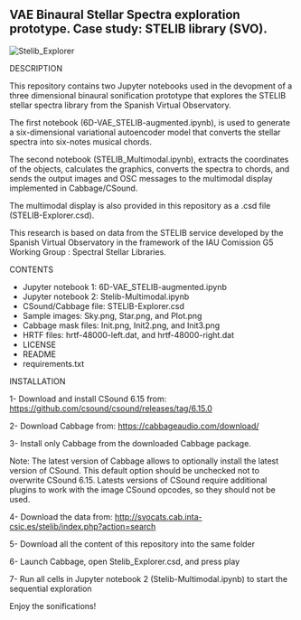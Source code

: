 ## VAE Binaural Stellar Spectra exploration prototype. Case study: STELIB library (SVO).
![Stelib_Explorer](https://github.com/AdrianGRiber/VAE_Binaural_STELIB_Sonification/assets/79482127/a844bcb5-445b-4312-9301-c17205218e0b)

DESCRIPTION

This repository contains two Jupyter notebooks used in the devopment of a three dimensional binaural sonification prototype that explores the STELIB stellar spectra library from the Spanish Virtual Observatory.

The first notebook (6D-VAE_STELIB-augmented.ipynb), is used to generate a six-dimensional variational autoencoder model that converts the stellar spectra into six-notes musical chords.

The second notebook (STELIB_Multimodal.ipynb), extracts the coordinates of the objects, calculates the graphics, converts the spectra to chords, and sends the output images and OSC messages to the multimodal display implemented in Cabbage/CSound. 

The multimodal display is also provided in this repository as a .csd file (STELIB-Explorer.csd).

This research is based on data from the STELIB service developed by the Spanish Virtual Observatory in the framework of the IAU Comission G5 Working Group : Spectral Stellar Libraries.

CONTENTS

- Jupyter notebook 1: 6D-VAE_STELIB-augmented.ipynb
- Jupyter notebook 2: Stelib-Multimodal.ipynb
- CSound/Cabbage file: STELIB-Explorer.csd
- Sample images: Sky.png, Star.png, and Plot.png
- Cabbage mask files: Init.png, Init2.png, and Init3.png
- HRTF files: hrtf-48000-left.dat, and hrtf-48000-right.dat
- LICENSE
- README
- requirements.txt



INSTALLATION

1- Download and install CSound 6.15 from: https://github.com/csound/csound/releases/tag/6.15.0

2- Download Cabbage from: https://cabbageaudio.com/download/ 

3- Install only Cabbage from the downloaded Cabbage package.

   Note: The latest version of Cabbage allows to optionally install the latest version of CSound. This default option should be unchecked not to overwrite CSound 6.15.
   Latests versions of CSound require additional plugins to work with the image CSound opcodes, so they should not be used.

4- Download the data from: http://svocats.cab.inta-csic.es/stelib/index.php?action=search

5- Download all the content of this repository into the same folder

6- Launch Cabbage, open Stelib_Explorer.csd, and press play

7- Run all cells in Jupyter notebook 2 (Stelib-Multimodal.ipynb) to start the sequential exploration

Enjoy the sonifications!




